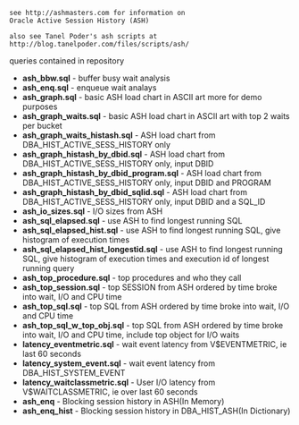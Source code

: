     see http://ashmasters.com for information on
    Oracle Active Session History (ASH)

    also see Tanel Poder's ash scripts at
    http://blog.tanelpoder.com/files/scripts/ash/

queries contained in repository

* **ash_bbw.sql** - buffer busy wait analysis
* **ash_enq.sql** - enqueue wait analays
* **ash_graph.sql** - basic ASH load chart in ASCII art more for demo purposes
* **ash_graph_waits.sql** - basic ASH load chart in ASCII art with top 2 waits per bucket
* **ash_graph_waits_histash.sql** - ASH load chart from DBA_HIST_ACTIVE_SESS_HISTORY only
* **ash_graph_histash_by_dbid.sql** - ASH load chart from DBA_HIST_ACTIVE_SESS_HISTORY only, input DBID
* **ash_graph_histash_by_dbid_program.sql** - ASH load chart from DBA_HIST_ACTIVE_SESS_HISTORY only, input DBID and PROGRAM
* **ash_graph_histash_by_dbid_sqlid.sql** - ASH load chart from DBA_HIST_ACTIVE_SESS_HISTORY only, input DBID and a SQL_ID
* **ash_io_sizes.sql** - I/O sizes from ASH
* **ash_sql_elapsed.sql** - use ASH to find longest running SQL
* **ash_sql_elapsed_hist.sql** - use ASH to find longest running SQL, give histogram of execution times
* **ash_sql_elapsed_hist_longestid.sql** - use ASH to find longest running SQL, give histogram of execution times and execution id of longest running query
* **ash_top_procedure.sql** - top procedures and who they call
* **ash_top_session.sql** - top SESSION from ASH ordered by time broke into wait, I/O and CPU time
* **ash_top_sql.sql** - top SQL from ASH ordered by time broke into wait, I/O and CPU time
* **ash_top_sql_w_top_obj.sql** - top SQL from ASH ordered by time broke into wait, I/O and CPU time, include top object for I/O waits
* **latency_eventmetric.sql** - wait event latency from V$EVENTMETRIC, ie last 60 seconds
* **latency_system_event.sql** - wait event latency from DBA_HIST_SYSTEM_EVENT
* **latency_waitclassmetric.sql** - User I/O  latency from V$WAITCLASSMETRIC, ie  over last 60 seconds
* **ash_enq** - Blocking session history in ASH(In Memory)
*  **ash_enq_hist** - Blocking session history in DBA_HIST_ASH(In Dictionary)
